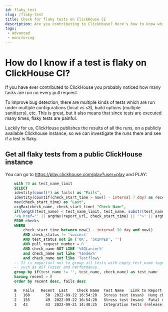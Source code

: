 ```yaml
---
id: flaky_test
slug: /flaky-test
title: Check for flaky tests on ClickHouse CI
description: Are you contributing to ClickHouse? Here's how to know which tests are flaky when you submit a new PR.
tags: 
 - advanced
 - monitoring
---
```


# How do I know if a test is flaky on ClickHouse CI?

If you have ever contributed to ClickHouse you probably noticed how many tasks are run on every pull request. 

To improve bug detection, there are multiple kinds of tests which are run under multiple configurations (local vs s3), build options (multiple sanitizers), etc. This is great, but it also means that since tests are executed many times, flaky tests are painful. 

Luckily for us, ClickHouse publishes the results of all the runs, on a publicly available Clickhouse instance, so we can investigate the runs there and see if a test is flaky.

## Get all flaky tests from a public ClickHouse instance

You can go to https://play.clickhouse.com/play?user=play and PLAY:

```SQL
    with 70 as test_name_limit
    SELECT
    identity(count(*) as fails) as "Fails",
    identity(countIf(check_start_time > now() - interval 7 day) as recent) as "Recent",
    max(check_start_time) as "Last",
    argMax(check_name, check_start_time) "Check Name",
    if(length(test_name) < test_name_limit, test_name, substr(test_name, 1, test_name_limit) || '...') "Test Name",
    '<a href="' || argMax(report_url, check_start_time) || '">' || argMax(test_status, check_start_time)|| '</a>' "Link to Report"
    FROM checks
    WHERE
        check_start_time between now() - interval 30 day and now()
        AND check_status != 'success'
        AND test_status not in ('OK', 'SKIPPED', '')
        AND pull_request_number = 0
        AND check_name NOT LIKE '%SQLancer%'
        and check_name not like 'Yandex%'
        and check_name not like 'Testflow%'
    -- It is important not to group all tests with empty test_name together,
    -- such as AST Fuzzer and Performance.
    group by if(test_name != '', test_name, check_name) as test_name
    having recent > 0
    order by recent desc, fails desc
```

```bash
    №	Fails	Recent	Last	Check Name	Test Name	Link to Report
    1	160       50  2022-09-22 16:54:28	Stress test (msan)	Hung check failed	<a href="https://s3.amazonaws.com/clickhouse-test-reports/0/2c83abaaba1d8dc48d9932f5e87b9d03b4be5617/stress_test__msan_.html">FLAKY</a>
    2	155       49  2022-09-22 16:54:28	Stress test (msan)	Fatal message in clickhouse-server.log (see fatal_messages.txt)	<a href="https://s3.amazonaws.com/clickhouse-test-reports/0/2c83abaaba1d8dc48d9932f5e87b9d03b4be5617/stress_test__msan_.html">FLAKY</a>
    3	43        43  2022-09-21 14:48:25	Integration tests (release) [1/2]	test_hive_query/test.py::test_text_count	<a href="https://s3.amazonaws.com/clickhouse-test-reports/0/d59880298868d84c5c6bc38753c9308db6b5db88/integration_tests__release__[1/2].html">FAIL</a>
```